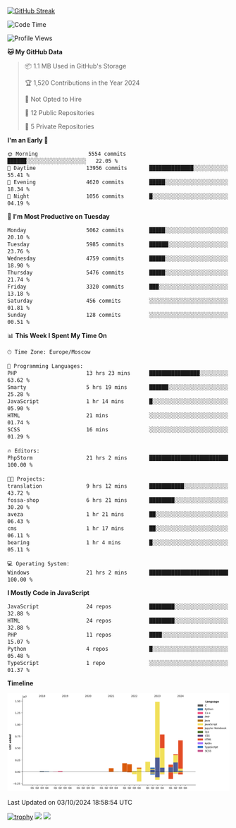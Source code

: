 [![GitHub Streak](https://github-readme-streak-stats.herokuapp.com/?user=yogik10)](https://git.io/streak-stats)
<!--START_SECTION:waka-->
![Code Time](http://img.shields.io/badge/Code%20Time-883%20hrs%2023%20mins-blue)

![Profile Views](http://img.shields.io/badge/Profile%20Views-0-blue)

**🐱 My GitHub Data** 

> 📦 1.1 MB Used in GitHub's Storage 
 > 
> 🏆 1,520 Contributions in the Year 2024
 > 
> 🚫 Not Opted to Hire
 > 
> 📜 12 Public Repositories 
 > 
> 🔑 5 Private Repositories 
 > 
**I'm an Early 🐤** 

```text
🌞 Morning                5554 commits        ██████░░░░░░░░░░░░░░░░░░░   22.05 % 
🌆 Daytime                13956 commits       ██████████████░░░░░░░░░░░   55.41 % 
🌃 Evening                4620 commits        █████░░░░░░░░░░░░░░░░░░░░   18.34 % 
🌙 Night                  1056 commits        █░░░░░░░░░░░░░░░░░░░░░░░░   04.19 % 
```
📅 **I'm Most Productive on Tuesday** 

```text
Monday                   5062 commits        █████░░░░░░░░░░░░░░░░░░░░   20.10 % 
Tuesday                  5985 commits        ██████░░░░░░░░░░░░░░░░░░░   23.76 % 
Wednesday                4759 commits        █████░░░░░░░░░░░░░░░░░░░░   18.90 % 
Thursday                 5476 commits        █████░░░░░░░░░░░░░░░░░░░░   21.74 % 
Friday                   3320 commits        ███░░░░░░░░░░░░░░░░░░░░░░   13.18 % 
Saturday                 456 commits         ░░░░░░░░░░░░░░░░░░░░░░░░░   01.81 % 
Sunday                   128 commits         ░░░░░░░░░░░░░░░░░░░░░░░░░   00.51 % 
```


📊 **This Week I Spent My Time On** 

```text
🕑︎ Time Zone: Europe/Moscow

💬 Programming Languages: 
PHP                      13 hrs 23 mins      ████████████████░░░░░░░░░   63.62 % 
Smarty                   5 hrs 19 mins       ██████░░░░░░░░░░░░░░░░░░░   25.28 % 
JavaScript               1 hr 14 mins        █░░░░░░░░░░░░░░░░░░░░░░░░   05.90 % 
HTML                     21 mins             ░░░░░░░░░░░░░░░░░░░░░░░░░   01.74 % 
SCSS                     16 mins             ░░░░░░░░░░░░░░░░░░░░░░░░░   01.29 % 

🔥 Editors: 
PhpStorm                 21 hrs 2 mins       █████████████████████████   100.00 % 

🐱‍💻 Projects: 
translation              9 hrs 12 mins       ███████████░░░░░░░░░░░░░░   43.72 % 
fossa-shop               6 hrs 21 mins       ████████░░░░░░░░░░░░░░░░░   30.20 % 
aveza                    1 hr 21 mins        ██░░░░░░░░░░░░░░░░░░░░░░░   06.43 % 
cms                      1 hr 17 mins        ██░░░░░░░░░░░░░░░░░░░░░░░   06.11 % 
bearing                  1 hr 4 mins         █░░░░░░░░░░░░░░░░░░░░░░░░   05.11 % 

💻 Operating System: 
Windows                  21 hrs 2 mins       █████████████████████████   100.00 % 
```

**I Mostly Code in JavaScript** 

```text
JavaScript               24 repos            ████████░░░░░░░░░░░░░░░░░   32.88 % 
HTML                     24 repos            ████████░░░░░░░░░░░░░░░░░   32.88 % 
PHP                      11 repos            ████░░░░░░░░░░░░░░░░░░░░░   15.07 % 
Python                   4 repos             █░░░░░░░░░░░░░░░░░░░░░░░░   05.48 % 
TypeScript               1 repo              ░░░░░░░░░░░░░░░░░░░░░░░░░   01.37 % 
```



**Timeline**

![Lines of Code chart](https://raw.githubusercontent.com/Yogik10/Yogik10/main/assets/bar_graph.png)


 Last Updated on 03/10/2024 18:58:54 UTC
<!--END_SECTION:waka-->
[![trophy](https://github-profile-trophy.vercel.app/?username=yogik10)](https://github.com/ryo-ma/github-profile-trophy)
![](https://github-profile-summary-cards.vercel.app/api/cards/profile-details?username=yogik10&theme=solarized_dark)
![](https://github-profile-summary-cards.vercel.app/api/cards/most-commit-language?username=yogik10&theme=solarized_dark)


